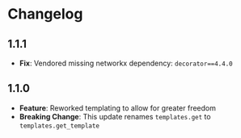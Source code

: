 # Changelog

## 1.1.1

* **Fix**: Vendored missing networkx dependency: `decorator==4.4.0`

## 1.1.0

* **Feature**: Reworked templating to allow for greater freedom
* **Breaking Change**: This update renames `templates.get` to `templates.get_template`
